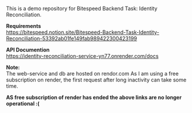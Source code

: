 This is a demo repository for Bitespeed Backend Task: Identity Reconciliation.

**Requirements**  
https://bitespeed.notion.site/Bitespeed-Backend-Task-Identity-Reconciliation-53392ab01fe149fab989422300423199

**API Documention**  
https://identity-reconciliation-service-yn77.onrender.com/docs

**Note:**  
The web-service and db are hosted on rendor.com
As I am using a free subscription on render, the first request after long inactivity can take some time.

**AS free subscription of render has ended the above links are no longer operational :(**
